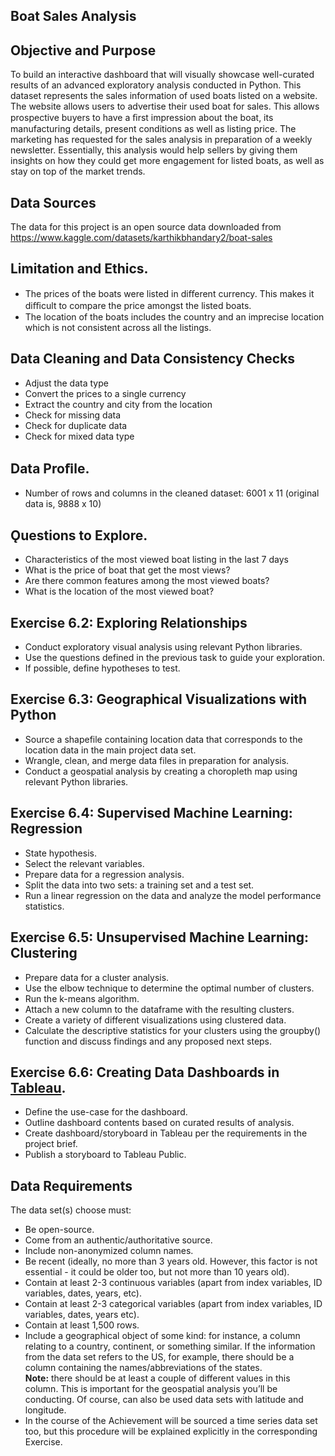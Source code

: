 ## Boat Sales Analysis
 ## Objective and Purpose
To build an interactive dashboard that will visually showcase well-curated results of an advanced exploratory analysis conducted in Python. 
This dataset represents the sales information of used boats listed on a website. The website allows users to advertise their used boat for sales. This allows prospective buyers to have a ﬁrst impression about the boat, its manufacturing details, present conditions as well as listing price. The marketing has requested for the sales analysis in preparation of a weekly newsletter. Essentially, this analysis would help sellers by giving them insights on how they could get more engagement for listed boats, as well as stay on top of the market trends.  

## Data Sources  
The data for this project is an open source data downloaded from https://www.kaggle.com/datasets/karthikbhandary2/boat-sales  

## Limitation and Ethics. 
-	The prices of the boats were listed in diﬀerent currency. This makes it diﬃcult to compare the price amongst the listed boats.  
-	The location of the boats includes the country and an imprecise location which is not consistent across all the listings.  

## Data Cleaning and Data Consistency Checks  
-	Adjust the data type  
-	Convert the prices to a single currency  
-	Extract the country and city from the location  
-	Check for missing data  
-	Check for duplicate data  
-	Check for mixed data type  

## Data Proﬁle. 
-	Number of rows and columns in the cleaned dataset: 6001 x 11 (original data is, 9888 x 10)  

## Ǫuestions to Explore. 
-	Characteristics of the most viewed boat listing in the last 7 days  
-	What is the price of boat that get the most views?  
-	Are there common features among the most viewed boats?  
-	What is the location of the most viewed boat?  

## Exercise 6.2: Exploring Relationships  
- Conduct exploratory visual analysis using relevant Python libraries.  
- Use the questions defined in the previous task to guide your exploration.  
- If possible, define hypotheses to test.  

## Exercise 6.3: Geographical Visualizations with Python  
- Source a shapefile containing location data that corresponds to the location data in the main project data set.  
- Wrangle, clean, and merge data files in preparation for analysis.  
- Conduct a geospatial analysis by creating a choropleth map using relevant Python libraries.  

## Exercise 6.4: Supervised Machine Learning: Regression  
- State hypothesis.  
- Select the relevant variables.  
- Prepare data for a regression analysis.  
- Split the data into two sets: a training set and a test set.  
- Run a linear regression on the data and analyze the model performance statistics.  

## Exercise 6.5: Unsupervised Machine Learning: Clustering  
- Prepare data for a cluster analysis.  
- Use the elbow technique to determine the optimal number of clusters.  
- Run the k-means algorithm.  
- Attach a new column to the dataframe with the resulting clusters.  
- Create a variety of different visualizations using clustered data.  
- Calculate the descriptive statistics for your clusters using the groupby() function and discuss findings and any proposed next steps. 


## Exercise 6.6: Creating Data Dashboards in [Tableau](https://public.tableau.com/views/BoatSales_16730357346190/BoatSales?:language=en-US&:display_count=n&:origin=viz_share_link/).  
- Define the use-case for the dashboard.  
- Outline dashboard contents based on curated results of analysis.  
- Create dashboard/storyboard in Tableau per the requirements in the project brief.  
- Publish a storyboard to Tableau Public.  

## Data Requirements
The data set(s) choose must:  
- Be open-source.  
- Come from an authentic/authoritative source.  
- Include non-anonymized column names.  
- Be recent (ideally, no more than 3 years old. However, this factor is not essential - it could be older too, but not more than 10 years old).  
- Contain at least 2-3 continuous variables (apart from index variables, ID variables, dates, years, etc).  
- Contain at least 2-3 categorical variables (apart from index variables, ID variables, dates, years etc).  
- Contain at least 1,500 rows.  
- Include a geographical object of some kind: for instance, a column relating to a country, continent, or something similar. If the information from the data set refers to the US, for example, there should be a column containing the names/abbreviations of the states.  
**Note:** there should be at least a couple of different values in this column. This is important for the geospatial analysis you’ll be conducting. Of course, can also be used data sets with latitude and longitude.  
- In the course of the Achievement will be sourced a time series data set too, but this procedure will be explained explicitly in the corresponding Exercise.  
